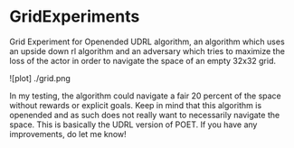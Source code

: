 # GridExperiments

Grid Experiment for Openended UDRL algorithm, an algorithm which uses an upside down rl algorithm and an adversary which tries to maximize the loss of the actor in order to navigate the space of an empty 32x32 grid. 

![plot] ./grid.png

In my testing, the algorithm could navigate a fair 20 percent of the space without rewards or explicit goals. Keep in mind that this algorithm is openended and as such does not really want to necessarily navigate the space. This is basically the UDRL version of POET. If you have any improvements, do let me know!
